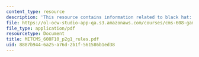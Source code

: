 ```yaml
---
content_type: resource
description: 'This resource contains information related to black hat: rules.'
file: https://ol-ocw-studio-app-qa.s3.amazonaws.com/courses/cms-608-game-design-fall-2010/8887b9446a25a76d2b1f561586b1ed38_MITCMS_608F10_p2g1_rules.pdf
file_type: application/pdf
resourcetype: Document
title: MITCMS_608F10_p2g1_rules.pdf
uid: 8887b944-6a25-a76d-2b1f-561586b1ed38
---
```

